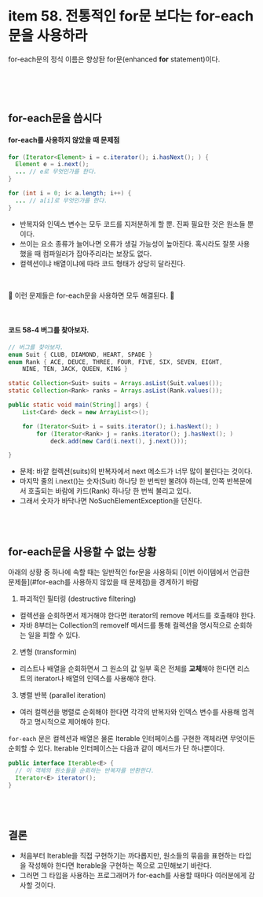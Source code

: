 # item 58. 전통적인 for문 보다는 for-each문을 사용하라

for-each문의 정식 이름은 향상돤 for문(enhanced **for** statement)이다.

<br><br><br>


## for-each문을 씁시다

#### for-each를 사용하지 않았을 때 문제점
``` java
for (Iterator<Element> i = c.iterator(); i.hasNext(); ) {
  Element e = i.next();
  ... // e로 무엇인가를 한다.
}

for (int i = 0; i< a.length; i++) {
  ... // a[i]로 무엇인가를 한다.
}
```
- 반복자와 인덱스 변수는 모두 코드를 지저분하게 할 뿐. 진짜 필요한 것은 원소들 뿐이다.
- 쓰이는 요소 종류가 늘어나면 오류가 생길 가능성이 높아진다. 혹시라도 잘못 사용했을 때 컴파일러가 잡아주리라는 보장도 없다.
- 컬렉션이냐 배열이냐에 따라 코드 형태가 상당히 달라진다.

<br>

:high_brightness: 이런 문제들은 for-each문을 사용하면 모두 해결된다. :high_brightness:

<br>

#### 코드 58-4 버그를 찾아보자.
``` java
// 버그를 찾아보자.
enum Suit { CLUB, DIAMOND, HEART, SPADE }
enum Rank { ACE, DEUCE, THREE, FOUR, FIVE, SIX, SEVEN, EIGHT,
    NINE, TEN, JACK, QUEEN, KING }

static Collection<Suit> suits = Arrays.asList(Suit.values());
static Collection<Rank> ranks = Arrays.asList(Rank.values());

public static void main(String[] args) {
    List<Card> deck = new ArrayList<>();

    for (Iterator<Suit> i = suits.iterator(); i.hasNext(); )
        for (Iterator<Rank> j = ranks.iterator(); j.hasNext(); )
            deck.add(new Card(i.next(), j.next()));

}
```
* 문제: 바깥 컬렉션(suits)의 반복자에서 next 메소드가 너무 많이 불린다는 것이다.
* 마지막 줄의 i.next()는 숫자(Suit) 하나당 한 번씩만 불려야 하는데, 안쪽 반복문에서 호출되는 바람에 카드(Rank) 하나당 한 번씩 불리고 있다.
* 그래서 숫자가 바닥나면 NoSuchElementException을 던진다.



<br><br>

## for-each문을 사용할 수 없는 상황
아래의 상황 중 하나에 속할 때는 일반적인 for문을 사용하되 [이번 아이템에서 언급한 문제들](#for-each를 사용하지 않았을 때 문제점)을 경계하기 바람

1. 파괴적인 필터링 (destructive filtering)
  - 컬렉션을 순회하면서 제거해야 한다면 iterator의 remove 메서드를 호출해야 한다.
  - 자바 8부터는 Collection의 removeIf 메서드를 통해 컬렉션을 명시적으로 순회하는 일을 피할 수 있다.
2. 변형 (transformin)
  - 리스트나 배열을 순회하면서 그 원소의 값 일부 혹은 전체를 **교체**해야 한다면 리스트의 iterator나 배열의 인덱스를 사용해야 한다.
3. 병렬 반복 (parallel iteration)
  - 여러 컬렉션을 병렬로 순회해야 한다면 각각의 반복자와 인덱스 변수를 사용해 엄격하고 명시적으로 제어해야 한다.


`for-each` 문은 컬렉션과 배열은 물론 Iterable 인터페이스를 구현한 객체라면 무엇이든 순회할 수 있다.
Iterable 인터페이스는 다음과 같이 메서드가 단 하나뿐이다.
``` java
public interface Iterable<E> {
  // 이 객체의 원소들을 순회하는 반복자를 반환한다.
  Iterator<E> iterator();
}
```

<br><br>

## 결론
* 처음부터 Iterable을 직접 구현하기는 까다롭지만, 원소들의 묶음을 표현하는 타입을 작성해야 한다면 Iterable을 구현하는 쪽으로 고민해보기 바란다.
* 그러면 그 타입을 사용하는 프로그래머가 for-each를 사용할 때마다 여러분에게 감사할 것이다.
